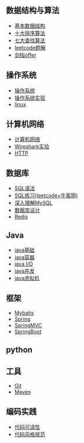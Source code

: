 ## 数据结构与算法
- [基本数据结构](https://github.com/ChenLiang-Vic/Personal-notes/blob/master/%E6%95%B0%E6%8D%AE%E7%BB%93%E6%9E%84%E4%B8%8E%E7%AE%97%E6%B3%95/%E5%9F%BA%E6%9C%AC%E6%95%B0%E6%8D%AE%E7%BB%93%E6%9E%84/README.md)
- [十大排序算法](https://github.com/ChenLiang-Vic/Personal-notes/blob/master/%E6%95%B0%E6%8D%AE%E7%BB%93%E6%9E%84%E4%B8%8E%E7%AE%97%E6%B3%95/%E6%8E%92%E5%BA%8F%E7%AE%97%E6%B3%95/README.md)
- [七大查找算法](https://github.com/ChenLiang-Vic/Personal-notes/blob/master/%E6%95%B0%E6%8D%AE%E7%BB%93%E6%9E%84%E4%B8%8E%E7%AE%97%E6%B3%95/%E6%9F%A5%E6%89%BE%E7%AE%97%E6%B3%95/README.md)
- [leetcode题解](https://github.com/ChenLiang-Vic/Personal-notes/blob/master/%E6%95%B0%E6%8D%AE%E7%BB%93%E6%9E%84%E4%B8%8E%E7%AE%97%E6%B3%95/leetcode/README.md)
- [剑指offer](https://github.com/ChenLiang-Vic/Personal-notes/blob/master/%E6%95%B0%E6%8D%AE%E7%BB%93%E6%9E%84%E4%B8%8E%E7%AE%97%E6%B3%95/%E5%89%91%E6%8C%87offer/README.md)
## 操作系统
- [操作系统](https://github.com/ChenLiang-Vic/Personal-notes/blob/master/%E6%93%8D%E4%BD%9C%E7%B3%BB%E7%BB%9F/README.md)
- [操作系统实验](https://github.com/ChenLiang-Vic/Personal-notes/blob/master/%E6%93%8D%E4%BD%9C%E7%B3%BB%E7%BB%9F/doc/%E6%93%8D%E4%BD%9C%E7%B3%BB%E7%BB%9F%E5%AE%9E%E9%AA%8C.md)
- [linux]()
## 计算机网络
- [计算机网络](https://github.com/ChenLiang-Vic/Personal-notes/blob/master/%E8%AE%A1%E7%AE%97%E6%9C%BA%E7%BD%91%E7%BB%9C/README.md)
- [Wireshark实验](https://github.com/ChenLiang-Vic/Personal-notes/blob/master/%E8%AE%A1%E7%AE%97%E6%9C%BA%E7%BD%91%E7%BB%9C/doc/wireshark%E5%AE%9E%E9%AA%8C.md)
- [HTTP](https://github.com/ChenLiang-Vic/Personal-notes/blob/master/%E8%AE%A1%E7%AE%97%E6%9C%BA%E7%BD%91%E7%BB%9C/doc/HTTP.md)
## 数据库
- [SQL语法](https://github.com/ChenLiang-Vic/Personal-notes/blob/master/%E6%95%B0%E6%8D%AE%E5%BA%93/doc/SQL.md)
- [SQL练习(leetcode+牛客网)](https://github.com/ChenLiang-Vic/Personal-notes/blob/master/%E6%95%B0%E6%8D%AE%E5%BA%93/doc/leetcode%26%E7%89%9B%E5%AE%A2%E7%BD%91%E9%A2%98%E8%A7%A3.md)
- [深入理解MySQL](https://github.com/ChenLiang-Vic/Personal-notes/blob/master/%E6%95%B0%E6%8D%AE%E5%BA%93/doc/%E6%B7%B1%E5%85%A5%E7%90%86%E8%A7%A3MYSQL.md)
- [数据库设计](https://github.com/ChenLiang-Vic/Personal-notes/blob/master/%E6%95%B0%E6%8D%AE%E5%BA%93/doc/%E6%95%B0%E6%8D%AE%E5%BA%93%E8%AE%BE%E8%AE%A1.md)
- [Redis](https://github.com/ChenLiang-Vic/Personal-notes/blob/master/%E6%95%B0%E6%8D%AE%E5%BA%93/doc/Redis.md)
## Java
- [java基础]()
- [java容器]()
- [java I/O]()
- [java并发]()
- [java虚拟机]()
## 框架
- [Mybatis]()
- [Spring]()
- [SpringMVC]() 
- [SpringBoot]()
## python
## 工具
- [Git](https://github.com/ChenLiang-Vic/Personal-notes/blob/master/%E5%B7%A5%E5%85%B7/doc/Git.md)
- [Maven](https://github.com/ChenLiang-Vic/Personal-notes/blob/master/%E5%B7%A5%E5%85%B7/doc/Maven.md)
## 编码实践
- [代码可读性](https://github.com/ChenLiang-Vic/Personal-notes/blob/master/%E4%BB%A3%E7%A0%81%E8%A7%84%E8%8C%83/doc/%E4%BB%A3%E7%A0%81%E5%8F%AF%E8%AF%BB%E6%80%A7.md)
- [代码风格规范](https://github.com/ChenLiang-Vic/Personal-notes/blob/master/%E4%BB%A3%E7%A0%81%E8%A7%84%E8%8C%83/doc/%E4%BB%A3%E7%A0%81%E9%A3%8E%E6%A0%BC%E8%A7%84%E8%8C%83.md)